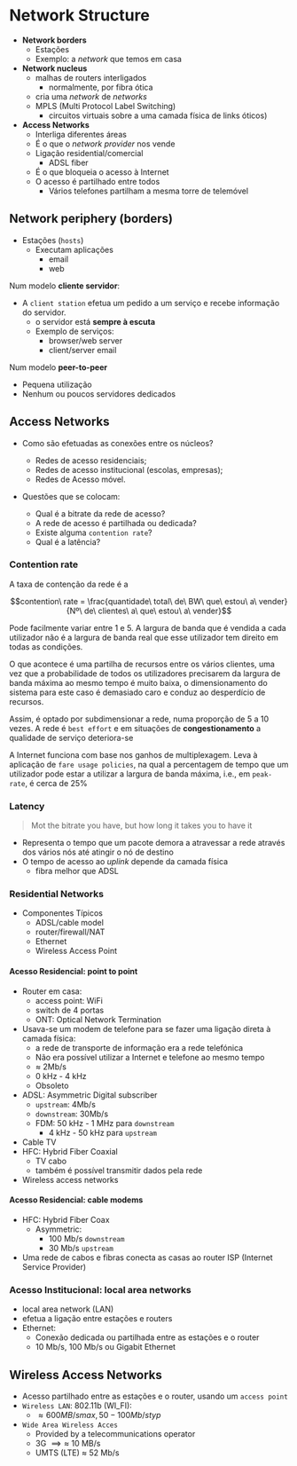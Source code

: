 # Network Structure
- **Network borders**
	- Estações
	- Exemplo: a _network_ que temos em casa
- **Network nucleus**
	- malhas de routers interligados
		- normalmente, por fibra ótica
	- cria uma _network_ de _networks_
	- MPLS (Multi Protocol Label Switching)
		- circuitos virtuais sobre a uma camada física de links óticos)
- **Access Networks**
	- Interliga diferentes áreas
	- É o que o _network provider_ nos vende
	- Ligação residential/comercial
		- ADSL fiber
	- É o que bloqueia o acesso à Internet
	- O acesso é partilhado entre todos
		- Vários telefones partilham a mesma torre de telemóvel

## Network periphery (borders)
- Estações (`hosts`)
	- Executam aplicações
		- email
		- web


Num modelo **cliente servidor**:

- A `client station` efetua um pedido a um serviço e recebe informação do servidor.
	- o servidor está **sempre à escuta**
	- Exemplo de serviços:
		- browser/web server 
		- client/server email


Num modelo **peer-to-peer**

- Pequena utilização 
- Nenhum ou poucos servidores dedicados


## Access Networks
- Como são efetuadas as conexões entre os núcleos?
	- Redes de acesso residenciais;
	- Redes de acesso institucional (escolas, empresas);
	- Redes de Acesso móvel.

- Questões que se colocam:
	- Qual é a bitrate da rede de acesso?
	- A rede de acesso é partilhada ou dedicada?
	- Existe alguma `contention rate`?
	- Qual é a latência?

### Contention rate
A taxa de contenção da rede é a 

$$contention\ rate = \frac{quantidade\ total\ de\ BW\ que\ estou\ a\ vender}{Nº\ de\ clientes\ a\ que\ estou\ a\ vender}$$

Pode facilmente variar entre 1 e 5. A largura de banda que é vendida a cada utilizador não é a largura de banda real que esse utilizador tem direito em todas as condições. 

O que acontece é uma partilha de recursos entre os vários clientes, uma vez que a probabilidade de todos os utilizadores precisarem da largura de banda máxima ao mesmo tempo é muito baixa, o dimensionamento do sistema para este caso é demasiado caro e conduz ao desperdício de recursos.

Assim, é optado por subdimensionar a rede, numa proporção de 5 a 10 vezes. A rede é `best effort` e em situações de **congestionamento** a qualidade de serviço deteriora-se

A Internet funciona com base nos ganhos de multiplexagem. Leva à aplicação de `fare usage policies`, na qual a percentagem de tempo que um utilizador pode estar a utilizar a largura de banda máxima, i.e., em `peak-rate`, é cerca de 25%

### Latency
> Mot the bitrate you have, but how long it takes you to have it

- Representa o tempo que um pacote demora a atravessar a rede através dos vários nós até atingir o nó de destino
- O tempo de acesso ao _uplink_ depende da camada física
	- fibra melhor que ADSL

### Residential Networks
- Componentes Típicos
	- ADSL/cable model
	- router/firewall/NAT
	- Ethernet
	- Wireless Access Point


#### Acesso Residencial: point to point
- Router em casa:
	- access point: WiFi
	- switch de 4 portas
	- ONT: Optical Network Termination
- Usava-se um modem de telefone para se fazer uma ligação direta à camada física:
	- a rede de transporte de informação era a rede telefónica
	- Não era possível utilizar a Internet e telefone ao mesmo tempo
	- $\approx$ 2Mb/s
	- 0 kHz - 4 kHz
	- Obsoleto
- ADSL: Asymmetric Digital subscriber
	- `upstream`: 4Mb/s
	- `downstream`: 30Mb/s
	- FDM: 50 kHz - 1 MHz para `downstream`
		- 4 kHz - 50 kHz para `upstream`
- Cable TV
- HFC: Hybrid Fiber Coaxial
	- TV cabo
	- também é possível transmitir dados pela rede
- Wireless access networks

#### Acesso Residencial: cable modems
- HFC: Hybrid Fiber Coax
	- Asymmetric:
		- 100 Mb/s `downstream`
		- 30 Mb/s `upstream`
- Uma rede de cabos e fibras conecta as casas ao router ISP (Internet Service Provider)


### Acesso Institucional: local area networks
- local area network (LAN)
- efetua a ligação entre estações e routers
- Ethernet:
	- Conexão dedicada ou partilhada entre as estações e o router
	- 10 Mb/s, 100 Mb/s ou Gigabit Ethernet


## Wireless Access Networks
- Acesso partilhado entre as estações e o router, usando um `access point`
- `Wireless LAN`: 802.11b (WI_FI):
	- $\approx 600 MB/s max, 50-100 Mb/s typ$
- `Wide Area Wireless Acces`
	 - Provided by a telecommunications operator
	 - 3G $\implies \approx$ 10 MB/s
	 - UMTS (LTE) $\approx$ 52 Mb/s

